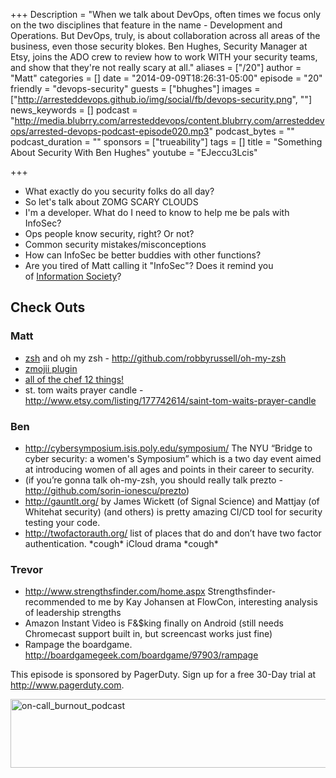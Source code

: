 +++
Description = "When we talk about DevOps, often times we focus only on the two disciplines that feature in the name - Development and Operations. But DevOps, truly, is about collaboration across all areas of the business, even those security blokes. Ben Hughes, Security Manager at Etsy, joins the ADO crew to review how to work WITH your security teams, and show that they're not really scary at all."
aliases = ["/20"]
author = "Matt"
categories = []
date = "2014-09-09T18:26:31-05:00"
episode = "20"
friendly = "devops-security"
guests = ["bhughes"]
images = ["http://arresteddevops.github.io/img/social/fb/devops-security.png", ""]
news_keywords = []
podcast = "http://media.blubrry.com/arresteddevops/content.blubrry.com/arresteddevops/arrested-devops-podcast-episode020.mp3"
podcast_bytes = ""
podcast_duration = ""
sponsors = ["trueability"]
tags = []
title = "Something About Security With Ben Hughes"
youtube = "EJeccu3Lcis"

+++

<ul>
	<li>What exactly do you security folks do all day?</li>
	<li>So let's talk about ZOMG SCARY CLOUDS</li>
	<li>I'm a developer. What do I need to know to help me be pals with InfoSec?</li>
	<li>Ops people know security, right? Or not?</li>
	<li>Common security mistakes/misconceptions</li>
	<li>How can InfoSec be better buddies with other functions?</li>
	<li>Are you tired of Matt calling it "InfoSec"? Does it remind you of <a href="http://www.youtube.com/watch?v=UPuXvpkOLmM">Information Society</a>?</li>
</ul>

<h2>Check Outs</h2>
<h3>Matt</h3>
<ul>
	<li><a href="http://whaaat.com/content/update-shell-zsh-osx-unix" target="_blank">zsh</a> and oh my zsh - <a href="http://github.com/robbyrussell/oh-my-zsh">http://github.com/robbyrussell/oh-my-zsh</a></li>
	<li><a href="http://github.com/scarolan/oh-my-zsh/tree/master/plugins/zmoji" target="_blank">zmojii plugin</a></li>
	<li><a href="http://www.getchef.com/blog/2014/09/08/chef-releases-chef-12-to-power-devops-practices-in-the-enterprise/" target="_blank">all of the chef 12 things!</a></li>
	<li>st. tom waits prayer candle - <a href="http://www.etsy.com/listing/177742614/saint-tom-waits-prayer-candle">http://www.etsy.com/listing/177742614/saint-tom-waits-prayer-candle</a></li>
</ul>
<h3>Ben</h3>
<ul>
	<li><a href="http://cybersymposium.isis.poly.edu/symposium/">http://cybersymposium.isis.poly.edu/symposium/</a> The NYU “Bridge to cyber security: a women's Symposium” which is a two day event aimed at introducing women of all ages and points in their career to security.</li>
	<li>(if you’re gonna talk oh-my-zsh, you should really talk prezto - <a href="http://github.com/sorin-ionescu/prezto">http://github.com/sorin-ionescu/prezto</a>)</li>
	<li><a href="http://gauntlt.org/">http://gauntlt.org/</a> by James Wickett (of Signal Science) and Mattjay (of Whitehat security) (and others) is pretty amazing CI/CD tool for security testing your code.</li>
	<li><a href="http://twofactorauth.org/">http://twofactorauth.org/</a> list of places that do and don’t have two factor authentication. *cough* iCloud drama *cough*</li>
</ul>
<h3>Trevor</h3>
<ul>
	<li><a href="http://www.strengthsfinder.com/home.aspx">http://www.strengthsfinder.com/home.aspx</a> Strengthsfinder- recommended to me by Kay Johansen at FlowCon, interesting analysis of leadership strengths</li>
	<li>Amazon Instant Video is F&amp;$king finally on Android (still needs Chromecast support built in, but screencast works just fine)</li>
	<li>Rampage the boardgame. <a href="http://boardgamegeek.com/boardgame/97903/rampage">http://boardgamegeek.com/boardgame/97903/rampage</a></li>
</ul>
This episode is sponsored by PagerDuty. Sign up for a free 30-Day trial at <a href="http://arresteddevops.com/pagerduty">http://www.pagerduty.com</a>.

<a href="http://arresteddevops.com/pagerduty"><img class="alignleft size-full wp-image-395" src="http://arresteddevops.com/app/uploads/2014/08/on-call_burnout_podcast.jpg" alt="on-call_burnout_podcast" width="600" height="110" /></a>
